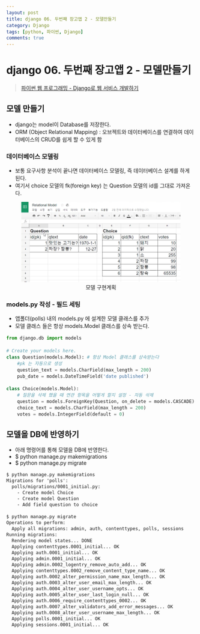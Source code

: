 ```yaml
---
layout: post
title: django 06. 두번째 장고앱 2 - 모델만들기
category: Django
tags: [python, 파이썬, Django]
comments: true
---
```

# django 06. 두번째 장고앱 2 - 모델만들기
> [파이썬 웹 프로그래밍 - Django로 웹 서비스 개발하기 ](https://www.inflearn.com/course/django-%ED%8C%8C%EC%9D%B4%EC%8D%AC-%EC%9E%A5%EA%B3%A0-%EA%B0%95%EC%A2%8C/)       


## 모델 만들기
- django는 model이 Database를 저장한다.
- ORM (Object Relational Mapping) : 오브젝트와 데이터베이스를 연결하여 데이터베이스의 CRUD를 쉽게 할 수 있게 함

### 데이터베이스 모델링
- 보통 요구사항 분석이 끝나면 데이터베이스 모델링, 즉 데이터베이스 설계를 하게 된다.
- 여기서 choice 모델의 fk(foreign key) 는 Question 모델의 id를 그대로 가져온다.

<center>
<figure>
<img src="/assets/post-img/django/poll-model.png" alt="poll-model">
<figcaption>모델 구현계획</figcaption>
</figure>
</center>

### models.py 작성 -  필드 세팅
- 앱폴더(polls) 내의 models.py 에 설계한 모델 클래스를 추가
- 모델 클래스 들은 항상 models.Model 클래스를 상속 받는다.

```python
from django.db import models

# Create your models here.
class Question(models.Model): # 항상 Model 클래스를 상속받는다
    #pk 는 자동으로 생성
    question_text = models.CharField(max_length = 200)
    pub_date = models.DateTimeField('date published')

class Choice(models.Model):
    # 질문을 삭제 했을 때 연관 항목을 어떻게 할지 설정 - 자동 삭제
    question = models.ForeignKey(Question, on_delete = models.CASCADE)
    choice_text = models.CharField(max_length = 200)
    votes = models.IntegerField(default = 0)
```

## 모델을 DB에 반영하기
- 아래 명령어를 통해 모델을 DB에 반영한다.
- $ python manage.py makemigrations
- $ python manage.py migrate

```shell
$ python manage.py makemigrations
Migrations for 'polls':
  polls/migrations/0001_initial.py:
    - Create model Choice
    - Create model Question
    - Add field question to choice

$ python manage.py migrate
Operations to perform:
  Apply all migrations: admin, auth, contenttypes, polls, sessions
Running migrations:
  Rendering model states... DONE
  Applying contenttypes.0001_initial... OK
  Applying auth.0001_initial... OK
  Applying admin.0001_initial... OK
  Applying admin.0002_logentry_remove_auto_add... OK
  Applying contenttypes.0002_remove_content_type_name... OK
  Applying auth.0002_alter_permission_name_max_length... OK
  Applying auth.0003_alter_user_email_max_length... OK
  Applying auth.0004_alter_user_username_opts... OK
  Applying auth.0005_alter_user_last_login_null... OK
  Applying auth.0006_require_contenttypes_0002... OK
  Applying auth.0007_alter_validators_add_error_messages... OK
  Applying auth.0008_alter_user_username_max_length... OK
  Applying polls.0001_initial... OK
  Applying sessions.0001_initial... OK
```
